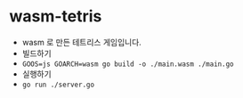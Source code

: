 # wasm-tetris

- wasm 로 만든 테트리스 게임입니다.
- 빌드하기
- `GOOS=js GOARCH=wasm go build -o ./main.wasm ./main.go`
- 실행하기
- `go run ./server.go`
